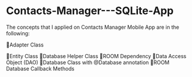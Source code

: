 # Contacts-Manager---SQLite-App

The concepts that I applied on Contacts Manager Mobile App are in the following:

📌Adapter Class 





📌Entity Class
📌Database Helper Class
📌ROOM Dependency
📌Data Access Object (DAO)
📌Database Class with @Database annotation
📌ROOM Database Callback Methods



